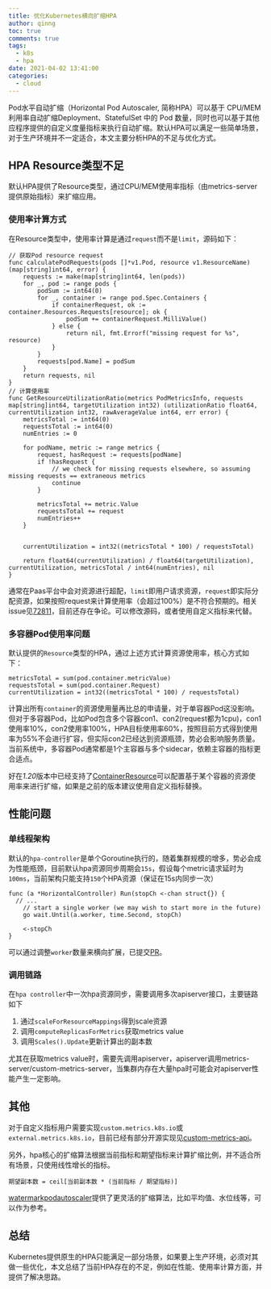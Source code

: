 ```yaml
---
title: 优化Kubernetes横向扩缩HPA
author: qinng
toc: true
comments: true
tags:
  - k8s
  - hpa
date: 2021-04-02 13:41:00
categories:
  - cloud
---
```

Pod水平自动扩缩（Horizontal Pod Autoscaler, 简称HPA）可以基于 CPU/MEM 利用率自动扩缩Deployment、StatefulSet 中的 Pod 数量，同时也可以基于其他应程序提供的自定义度量指标来执行自动扩缩。默认HPA可以满足一些简单场景，对于生产环境并不一定适合，本文主要分析HPA的不足与优化方式。

## HPA Resource类型不足
默认HPA提供了Resource类型，通过CPU/MEM使用率指标（由metrics-server提供原始指标）来扩缩应用。
### 使用率计算方式
在Resource类型中，使用率计算是通过`request`而不是`limit`，源码如下：
```golang
// 获取Pod resource request
func calculatePodRequests(pods []*v1.Pod, resource v1.ResourceName) (map[string]int64, error) {
	requests := make(map[string]int64, len(pods))
	for _, pod := range pods {
		podSum := int64(0)
		for _, container := range pod.Spec.Containers {
			if containerRequest, ok := container.Resources.Requests[resource]; ok {
				podSum += containerRequest.MilliValue()
			} else {
				return nil, fmt.Errorf("missing request for %s", resource)
			}
		}
		requests[pod.Name] = podSum
	}
	return requests, nil
}
// 计算使用率
func GetResourceUtilizationRatio(metrics PodMetricsInfo, requests map[string]int64, targetUtilization int32) (utilizationRatio float64, currentUtilization int32, rawAverageValue int64, err error) {
	metricsTotal := int64(0)
	requestsTotal := int64(0)
	numEntries := 0

	for podName, metric := range metrics {
		request, hasRequest := requests[podName]
		if !hasRequest {
			// we check for missing requests elsewhere, so assuming missing requests == extraneous metrics
			continue
		}

		metricsTotal += metric.Value
		requestsTotal += request
		numEntries++
	}


	currentUtilization = int32((metricsTotal * 100) / requestsTotal)

	return float64(currentUtilization) / float64(targetUtilization), currentUtilization, metricsTotal / int64(numEntries), nil
}
```
通常在Paas平台中会对资源进行超配，`limit`即用户请求资源，`request`即实际分配资源，如果按照request来计算使用率（会超过100%）是不符合预期的。相关issue见[72811](https://github.com/kubernetes/kubernetes/issues/72811)，目前还存在争论。可以修改源码，或者使用自定义指标来代替。

### 多容器Pod使用率问题
默认提供的`Resource`类型的HPA，通过上述方式计算资源使用率，核心方式如下：
```golang
metricsTotal = sum(pod.container.metricValue)
requestsTotal = sum(pod.container.Request)
currentUtilization = int32((metricsTotal * 100) / requestsTotal)
```
计算出所有`container`的资源使用量再比总的申请量，对于单容器Pod这没影响。但对于多容器Pod，比如Pod包含多个容器con1、con2(request都为1cpu)，con1使用率10%，con2使用率100%，HPA目标使用率60%，按照目前方式得到使用率为55%不会进行扩容，但实际con2已经达到资源瓶颈，势必会影响服务质量。当前系统中，多容器Pod通常都是1个主容器与多个sidecar，依赖主容器的指标更合适点。

好在*1.20*版本中已经支持了[ContainerResource](https://kubernetes.io/zh/docs/tasks/run-application/horizontal-pod-autoscale/#container-resource-metrics)可以配置基于某个容器的资源使用率来进行扩缩，如果是之前的版本建议使用自定义指标替换。


## 性能问题
### 单线程架构
默认的`hpa-controller`是单个Goroutine执行的，随着集群规模的增多，势必会成为性能瓶颈，目前默认hpa资源同步周期会`15s`，假设每个metric请求延时为`100ms`，当前架构只能支持`150`个HPA资源（保证在15s内同步一次）
```golang
func (a *HorizontalController) Run(stopCh <-chan struct{}) {
  // ...
	// start a single worker (we may wish to start more in the future)
	go wait.Until(a.worker, time.Second, stopCh)

	<-stopCh
}
```
可以通过调整`worker`数量来横向扩展，已提交[PR](https://github.com/kubernetes/kubernetes/pull/99688)。

### 调用链路
在`hpa controller`中一次hpa资源同步，需要调用多次apiserver接口，主要链路如下
1. 通过`scaleForResourceMappings`得到scale资源
2. 调用`computeReplicasForMetrics`获取metrics value
3. 调用`Scales().Update`更新计算出的副本数

尤其在获取metrics value时，需要先调用apiserver，apiserver调用metrics-server/custom-metrics-server，当集群内存在大量hpa时可能会对apiserver性能产生一定影响。

## 其他
对于自定义指标用户需要实现`custom.metrics.k8s.io`或`external.metrics.k8s.io`，目前已经有部分开源实现见[custom-metrics-api](https://github.com/kubernetes/metrics/blob/master/IMPLEMENTATIONS.md#custom-metrics-api)。

另外，hpa核心的扩缩算法根据当前指标和期望指标来计算扩缩比例，并不适合所有场景，只使用线性增长的指标。
```
期望副本数 = ceil[当前副本数 * (当前指标 / 期望指标)]
```
[watermarkpodautoscaler](https://github.com/DataDog/https://github.com/DataDog/watermarkpodautoscaler)提供了更灵活的扩缩算法，比如平均值、水位线等，可以作为参考。

## 总结
Kubernetes提供原生的HPA只能满足一部分场景，如果要上生产环境，必须对其做一些优化，本文总结了当前HPA存在的不足，例如在性能、使用率计算方面，并提供了解决思路。

